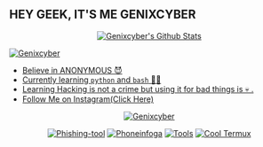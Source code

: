 ## HEY GEEK, IT'S ME GENIXCYBER

<p align="center">
<!--  <img alt="profile pic" width="460px" src="https://avatars1.githubusercontent.com/Technocyber" /> -->
<!--  <img src="https://github-readme-stats.anuraghazra1.vercel.app/api/top-langs/?username=Genixcyber&hide=ruby,perl&hide_border=true" /> -->


<a href="https://">
   <img alt="Genixcyber's Github Stats" src="https://github-readme-stats.vercel.app/api?username=Genixcyber&show_icons=true&include_all_commits=true&theme=chartreuse-dark&cache_seconds=3200"/></p>
<p>
   <img align="center" src="https://github-readme-streak-stats.herokuapp.com/?user=Genixcyber&" alt="Genixcyber" />
</p>


-  Believe in ANONYMOUS 😈
-  Currently learning `python` and `bash` 👩‍💻
-  Learning Hacking is not a crime but using it for bad things is 💀 .
-  Follow Me on [Instagram(Click Here)](https://instagram.com/Technocyber.sh)

<p align="center">
  <a href="https://github.com/Genixcyber"><img title="Genixcyber" src="https://github-readme-stats.vercel.app/api/top-langs/?username=Genixcyber&layout=compact"></a>
</p>

<p align="center">
<a href="https://github.com/Genixcyber/T2-fisher"><img title="Phishing-tool" src="https://github-readme-stats.vercel.app/api/pin/?username=Genixcyber&repo=T2-fisher&theme=radical"></a>
<a href="https://github.com/Genixcyber/T2-Osint"><img title="Phoneinfoga" src="https://github-readme-stats.vercel.app/api/pin/?username=Genixcyber&repo=T2-Osint&theme=highcontrast"></a>
<a href="https://github.com/Genixcyber/Hacker-X"><img title="Tools" src="https://github-readme-stats.vercel.app/api/pin/?username=Genixcyber&repo=Hacker-X&theme=vision-friendly-dark"></a>
<a href="https://github.com/Genixcyber/Tmux_cool"><img title="Cool Termux" src="https://github-readme-stats.vercel.app/api/pin/?username=Genixcyber&repo=Tmux_cool&theme=highcontrast"></a>
</p>

<!--

Here are some ideas to get you started:

